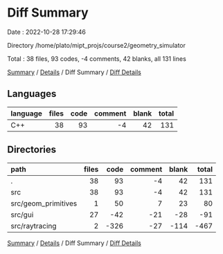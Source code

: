 # Diff Summary

Date : 2022-10-28 17:29:46

Directory /home/plato/mipt_projs/course2/geometry_simulator

Total : 38 files,  93 codes, -4 comments, 42 blanks, all 131 lines

[Summary](results.md) / [Details](details.md) / Diff Summary / [Diff Details](diff-details.md)

## Languages
| language | files | code | comment | blank | total |
| :--- | ---: | ---: | ---: | ---: | ---: |
| C++ | 38 | 93 | -4 | 42 | 131 |

## Directories
| path | files | code | comment | blank | total |
| :--- | ---: | ---: | ---: | ---: | ---: |
| . | 38 | 93 | -4 | 42 | 131 |
| src | 38 | 93 | -4 | 42 | 131 |
| src/geom_primitives | 1 | 50 | 7 | 23 | 80 |
| src/gui | 27 | -42 | -21 | -28 | -91 |
| src/raytracing | 2 | -326 | -27 | -114 | -467 |

[Summary](results.md) / [Details](details.md) / Diff Summary / [Diff Details](diff-details.md)